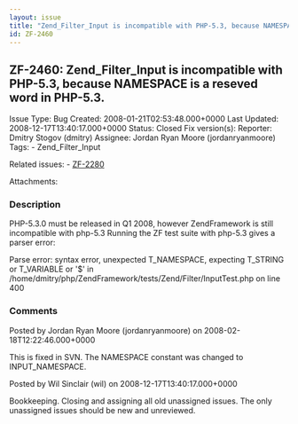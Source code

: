 ```yaml
---
layout: issue
title: "Zend_Filter_Input is incompatible with PHP-5.3, because NAMESPACE is a reseved word in PHP-5.3."
id: ZF-2460
---
```


ZF-2460: Zend\_Filter\_Input is incompatible with PHP-5.3, because NAMESPACE is a reseved word in PHP-5.3.
----------------------------------------------------------------------------------------------------------

 Issue Type: Bug Created: 2008-01-21T02:53:48.000+0000 Last Updated: 2008-12-17T13:40:17.000+0000 Status: Closed Fix version(s): 
 Reporter:  Dmitry Stogov (dmitry)  Assignee:  Jordan Ryan Moore (jordanryanmoore)  Tags: - Zend\_Filter\_Input
 
 Related issues: - [ZF-2280](/issues/browse/ZF-2280)
 
 Attachments: 
### Description

PHP-5.3.0 must be released in Q1 2008, however ZendFramework is still incompatible with php-5.3 Running the ZF test suite with php-5.3 gives a parser error:

Parse error: syntax error, unexpected T\_NAMESPACE, expecting T\_STRING or T\_VARIABLE or '$' in /home/dmitry/php/ZendFramework/tests/Zend/Filter/InputTest.php on line 400

 

 

### Comments

Posted by Jordan Ryan Moore (jordanryanmoore) on 2008-02-18T12:22:46.000+0000

This is fixed in SVN. The NAMESPACE constant was changed to INPUT\_NAMESPACE.

 

 

Posted by Wil Sinclair (wil) on 2008-12-17T13:40:17.000+0000

Bookkeeping. Closing and assigning all old unassigned issues. The only unassigned issues should be new and unreviewed.

 

 
